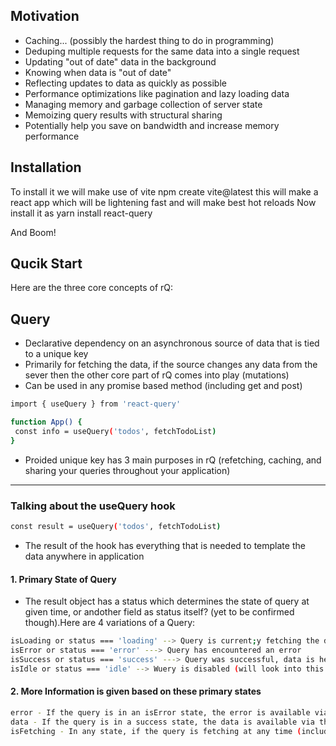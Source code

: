 ## Motivation

- Caching... (possibly the hardest thing to do in programming)
- Deduping multiple requests for the same data into a single request
- Updating "out of date" data in the background
- Knowing when data is "out of date"
- Reflecting updates to data as quickly as possible
- Performance optimizations like pagination and lazy loading data
- Managing memory and garbage collection of server state
- Memoizing query results with structural sharing
- Potentially help you save on bandwidth and increase memory performance

## Installation

To install it we will make use of vite
npm create vite@latest
this will make a react app which will be lightening fast and will make best hot reloads
Now install it as yarn install react-query

And Boom!

## Qucik Start

Here are the three core concepts of rQ:

## Query

- Declarative dependency on an asynchronous source of data that is tied to a unique key
- Primarily for fetching the data, if the source changes any data from the sever then the other core part of rQ comes into play (mutations)
- Can be used in any promise based method (including get and post)

```bash
import { useQuery } from 'react-query'

function App() {
 const info = useQuery('todos', fetchTodoList)
}
```

- Proided unique key has 3 main purposes in rQ (refetching, caching, and sharing your queries throughout your application)

---

### Talking about the useQuery hook

```bash
const result = useQuery('todos', fetchTodoList)
```

- The result of the hook has everything that is needed to template the data anywhere in application

#### 1. Primary State of Query

- The result object has a status which determines the state of query at given time, or andother field as status itself? (yet to be confirmed though).Here are 4 variations of a Query:

```bash
isLoading or status === 'loading' --> Query is current;y fetching the data
isError or status === 'error' ---> Query has encountered an error
isSuccess or status === 'success' ---> Query was successful, data is here
isIdle or status === 'idle' --> Wuery is disabled (will look into this sn)
```

#### 2. More Information is given based on these primary states

```bash
error - If the query is in an isError state, the error is available via the error property.
data - If the query is in a success state, the data is available via the data property.
isFetching - In any state, if the query is fetching at any time (including background refetching) isFetching will be true.
```
